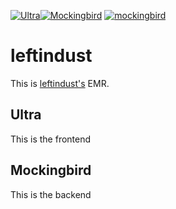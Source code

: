 
[![Ultra](https://github.com/MarcusDunn/leftindust/actions/workflows/ultra.yaml/badge.svg)](https://github.com/MarcusDunn/leftindust/actions/workflows/ultra.yaml)[![Mockingbird](https://github.com/MarcusDunn/leftindust/actions/workflows/mockingbird.yml/badge.svg)](https://github.com/MarcusDunn/leftindust/actions/workflows/mockingbird.yml) [![mockingbird](https://codecov.io/gh/MarcusDunn/leftindust/branch/main/graph/badge.svg?token=H5YHKWWQJQ)](https://codecov.io/gh/MarcusDunn/leftindust)
# leftindust

This is [leftindust's](https://leftindust.com) EMR.

## Ultra

This is the frontend

## Mockingbird 

This is the backend
